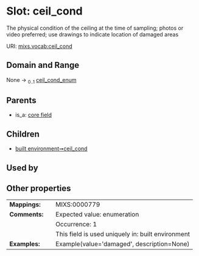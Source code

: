 
# Slot: ceil_cond


The physical condition of the ceiling at the time of sampling; photos or video preferred; use drawings to indicate location of damaged areas

URI: [mixs.vocab:ceil_cond](https://w3id.org/mixs/vocab/ceil_cond)


## Domain and Range

None &#8594;  <sub>0..1</sub> [ceil_cond_enum](ceil_cond_enum.md)

## Parents

 *  is_a: [core field](core_field.md)

## Children

 *  [built environment➞ceil_cond](built_environment_ceil_cond.md)

## Used by


## Other properties

|  |  |  |
| --- | --- | --- |
| **Mappings:** | | MIXS:0000779 |
| **Comments:** | | Expected value: enumeration |
|  | | Occurrence: 1 |
|  | | This field is used uniquely in: built environment |
| **Examples:** | | Example(value='damaged', description=None) |

